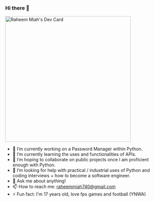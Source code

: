 ### Hi there 👋
<!--
**rmiah209/rmiah209** is a ✨ _special_ ✨ repository because its `README.md` (this file) appears on your GitHub profile.
-->
<a href="https://app.daily.dev/rm209"><img src="https://api.daily.dev/devcards/78476f0cf6b44432955a4e35348cfa3e.png?r=qlx" width="400" alt="Raheem Miah's Dev Card"/></a>
- 🔭 I’m currently working on a Password Manager within Python.
- 🌱 I’m currently learning the uses and functionalities of APIs.
- 👯 I’m hoping to collaborate on public projects once I am proficient enough with Python.
- 🤔 I’m looking for help with practical / industrial uses of Python and coding interviews + how to become a software engineer.
- 💬 Ask me about anything!
- 📫 How to reach me: raheemmiah740@gmail.com
- ⚡ Fun fact: I'm 17 years old, love fps games and football (YNWA)
